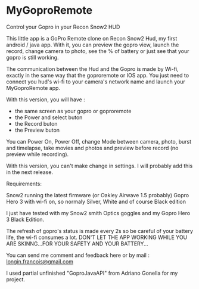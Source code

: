 MyGoproRemote
=============

Control your Gopro in your Recon Snow2 HUD

This little app is a GoPro Remote clone on Recon Snow2 Hud, my first android / java app. 
With it, you can preview the gopro view, launch the record, change camera to photo, see the % of battery
or just see that your gopro is still working.

The communication between the Hud and the Gopro is made by Wi-fi, exactly in the same way that the goproremote or IOS app.
You just need to connect you hud's wi-fi to your camera's network name and launch your MyGoproRemote app.

With this version, you will have :
 - the same screen as your gopro or goproremote
 - the Power and select buton 
 - the Record buton
 - the Preview buton 

You can Power On, Power Off, change Mode between camera, photo, burst and timelapse, 
take movies and photos and preview before record (no preview while recording).

With this version, you can't make change in settings. I will probably add this in the next release.

Requirements:

  Snow2 running the latest firmware (or Oakley Airwave 1.5 probably)
  Gopro Hero 3 with wi-fi on, so normaly Silver, White and of course Black edition

I just have tested with my Snow2 smith Optics goggles and my Gopro Hero 3 Black Edition.

The refresh of gopro's status is made every 2s so be careful of your battery life, the wi-fi consumes a lot. 
DON'T LET THE APP WORKING WHILE YOU ARE SKINNG...FOR YOUR SAFETY AND YOUR BATTERY... 

You can send me comment and feedback here or by mail : longin.francois@gmail.com

I used partial unfinished "GoproJavaAPI" from Adriano Gonella for my project.
